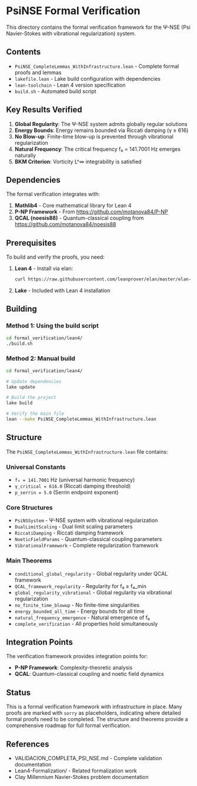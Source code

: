 # PsiNSE Formal Verification

This directory contains the formal verification framework for the Ψ-NSE (Psi Navier-Stokes with vibrational regularization) system.

## Contents

- `PsiNSE_CompleteLemmas_WithInfrastructure.lean` - Complete formal proofs and lemmas
- `lakefile.lean` - Lake build configuration with dependencies
- `lean-toolchain` - Lean 4 version specification
- `build.sh` - Automated build script

## Key Results Verified

1. **Global Regularity**: The Ψ-NSE system admits globally regular solutions
2. **Energy Bounds**: Energy remains bounded via Riccati damping (γ ≥ 616)
3. **No Blow-up**: Finite-time blow-up is prevented through vibrational regularization
4. **Natural Frequency**: The critical frequency f₀ = 141.7001 Hz emerges naturally
5. **BKM Criterion**: Vorticity L^∞ integrability is satisfied

## Dependencies

The formal verification integrates with:

1. **Mathlib4** - Core mathematical library for Lean 4
2. **P-NP Framework** - From https://github.com/motanova84/P-NP
3. **QCAL (noesis88)** - Quantum-classical coupling from https://github.com/motanova84/noesis88

## Prerequisites

To build and verify the proofs, you need:

1. **Lean 4** - Install via elan:
   ```bash
   curl https://raw.githubusercontent.com/leanprover/elan/master/elan-init.sh -sSf | sh
   ```

2. **Lake** - Included with Lean 4 installation

## Building

### Method 1: Using the build script

```bash
cd formal_verification/lean4/
./build.sh
```

### Method 2: Manual build

```bash
cd formal_verification/lean4/

# Update dependencies
lake update

# Build the project
lake build

# Verify the main file
lean --make PsiNSE_CompleteLemmas_WithInfrastructure.lean
```

## Structure

The `PsiNSE_CompleteLemmas_WithInfrastructure.lean` file contains:

### Universal Constants
- `f₀ = 141.7001` Hz (universal harmonic frequency)
- `γ_critical = 616.0` (Riccati damping threshold)
- `p_serrin = 5.0` (Serrin endpoint exponent)

### Core Structures
- `PsiNSSystem` - Ψ-NSE system with vibrational regularization
- `DualLimitScaling` - Dual limit scaling parameters
- `RiccatiDamping` - Riccati damping framework
- `NoeticFieldParams` - Quantum-classical coupling parameters
- `VibrationalFramework` - Complete regularization framework

### Main Theorems
- `conditional_global_regularity` - Global regularity under QCAL framework
- `QCAL_framework_regularity` - Regularity for f₀ ≥ f₀_min
- `global_regularity_vibrational` - Global regularity via vibrational regularization
- `no_finite_time_blowup` - No finite-time singularities
- `energy_bounded_all_time` - Energy bounds for all time
- `natural_frequency_emergence` - Natural emergence of f₀
- `complete_verification` - All properties hold simultaneously

## Integration Points

The verification framework provides integration points for:

- **P-NP Framework**: Complexity-theoretic analysis
- **QCAL**: Quantum-classical coupling and noetic field dynamics

## Status

This is a formal verification framework with infrastructure in place. Many proofs are marked with `sorry` as placeholders, indicating where detailed formal proofs need to be completed. The structure and theorems provide a comprehensive roadmap for full formal verification.

## References

- VALIDACION_COMPLETA_PSI_NSE.md - Complete validation documentation
- Lean4-Formalization/ - Related formalization work
- Clay Millennium Navier-Stokes problem documentation

